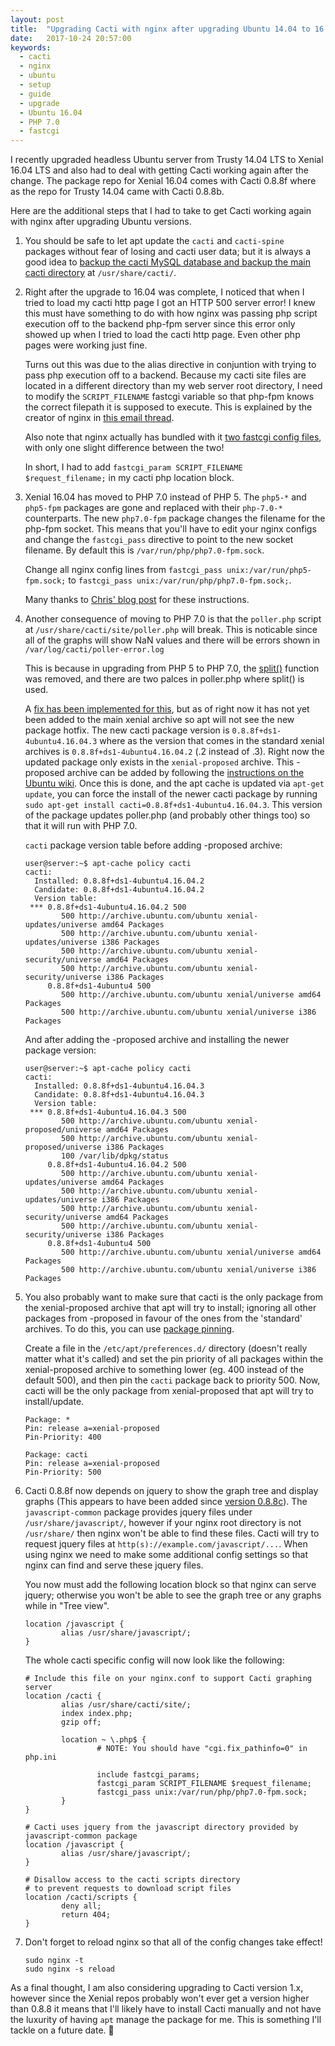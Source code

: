 ```yaml
---
layout: post
title:  "Upgrading Cacti with nginx after upgrading Ubuntu 14.04 to 16.04"
date:   2017-10-24 20:57:00
keywords:
  - cacti
  - nginx
  - ubuntu
  - setup
  - guide
  - upgrade
  - Ubuntu 16.04
  - PHP 7.0
  - fastcgi
---
```


I recently upgraded headless Ubuntu server from Trusty 14.04 LTS to Xenial 16.04 LTS and also had to deal with getting Cacti working again after the change. The package repo for Xenial 16.04 comes with Cacti 0.8.8f where as the repo for Trusty 14.04 came with Cacti 0.8.8b.

Here are the additional steps that I had to take to get Cacti working again with nginx after upgrading Ubuntu versions.

1. You should be safe to let apt update the `cacti` and `cacti-spine` packages without fear of losing and cacti user data; but it is always a good idea to [backup the cacti MySQL database and backup the main cacti directory][cacti-backup] at `/usr/share/cacti/`.

1. Right after the upgrade to 16.04 was complete, I noticed that when I tried to load my cacti http page I got an HTTP 500 server error!
   I knew this must have something to do with how nginx was passing php script execution off to the backend php-fpm server since this error only showed up when I tried to load the cacti http page.
   Even other php pages were working just fine.

   Turns out this was due to the alias directive in conjuntion with trying to pass php execution off to a backend.
   Because my cacti site files are located in a different directory than my web server root directory, I need to modify the `SCRIPT_FILENAME` fastcgi variable so that php-fpm knows the correct filepath it is supposed to execute.
   This is explained by the creator of nginx in [this email thread][nginx-fastcgi-alias].

   Also note that nginx actually has bundled with it [two fastcgi config files][nginx-fastcgi-history], with only one slight difference between the two!

   In short, I had to add `fastcgi_param SCRIPT_FILENAME $request_filename;` in my cacti php location block.

1. Xenial 16.04 has moved to PHP 7.0 instead of PHP 5.
   The `php5-*` and `php5-fpm` packages are gone and replaced with their `php-7.0-*` counterparts. The new `php7.0-fpm` package changes the filename for the php-fpm socket.
   This means that you'll have to edit your nginx configs and change the `fastcgi_pass` directive to point to the new socket filename. By default this is `/var/run/php/php7.0-fpm.sock`.

   Change all nginx config lines from `fastcgi_pass unix:/var/run/php5-fpm.sock;` to `fastcgi_pass unix:/var/run/php/php7.0-fpm.sock;`.

   Many thanks to [Chris' blog post][nginx-php] for these instructions.

1. Another consequence of moving to PHP 7.0 is that the `poller.php` script at `/usr/share/cacti/site/poller.php` will break.
   This is noticable since all of the graphs will show NaN values and there will be errors shown in `/var/log/cacti/poller-error.log`

   This is because in upgrading from PHP 5 to PHP 7.0, the [split()][php-split] function was removed, and there are two palces in poller.php where split() is used.

   A [fix has been implemented for this][cacti-bugfix], but as of right now it has not yet been added to the main xenial archive so apt will not see the new package hotfix.
   The new cacti package version is `0.8.8f+ds1-4ubuntu4.16.04.3` where as the version that comes in the standard xenial archives is `0.8.8f+ds1-4ubuntu4.16.04.2` (.2 instead of .3).
   Right now the updated package only exists in the `xenial-proposed` archive.
   This -proposed archive can be added by following the [instructions on the Ubuntu wiki][ubuntu-proposed].
   Once this is done, and the apt cache is updated via `apt-get update`, you can force the install of the newer cacti package by running `sudo apt-get install cacti=0.8.8f+ds1-4ubuntu4.16.04.3`.
   This version of the package updates poller.php (and probably other things too) so that it will run with PHP 7.0.

   `cacti` package version table before adding -proposed archive:

   ```
   user@server:~$ apt-cache policy cacti
   cacti:
     Installed: 0.8.8f+ds1-4ubuntu4.16.04.2
     Candidate: 0.8.8f+ds1-4ubuntu4.16.04.2
     Version table:
    *** 0.8.8f+ds1-4ubuntu4.16.04.2 500
           500 http://archive.ubuntu.com/ubuntu xenial-updates/universe amd64 Packages
           500 http://archive.ubuntu.com/ubuntu xenial-updates/universe i386 Packages
           500 http://archive.ubuntu.com/ubuntu xenial-security/universe amd64 Packages
           500 http://archive.ubuntu.com/ubuntu xenial-security/universe i386 Packages
        0.8.8f+ds1-4ubuntu4 500
           500 http://archive.ubuntu.com/ubuntu xenial/universe amd64 Packages
           500 http://archive.ubuntu.com/ubuntu xenial/universe i386 Packages
   ```

   And after adding the -proposed archive and installing the newer package version:

   ```
   user@server:~$ apt-cache policy cacti
   cacti:
     Installed: 0.8.8f+ds1-4ubuntu4.16.04.3
     Candidate: 0.8.8f+ds1-4ubuntu4.16.04.3
     Version table:
    *** 0.8.8f+ds1-4ubuntu4.16.04.3 500
           500 http://archive.ubuntu.com/ubuntu xenial-proposed/universe amd64 Packages
           500 http://archive.ubuntu.com/ubuntu xenial-proposed/universe i386 Packages
           100 /var/lib/dpkg/status
        0.8.8f+ds1-4ubuntu4.16.04.2 500
           500 http://archive.ubuntu.com/ubuntu xenial-updates/universe amd64 Packages
           500 http://archive.ubuntu.com/ubuntu xenial-updates/universe i386 Packages
           500 http://archive.ubuntu.com/ubuntu xenial-security/universe amd64 Packages
           500 http://archive.ubuntu.com/ubuntu xenial-security/universe i386 Packages
        0.8.8f+ds1-4ubuntu4 500
           500 http://archive.ubuntu.com/ubuntu xenial/universe amd64 Packages
           500 http://archive.ubuntu.com/ubuntu xenial/universe i386 Packages
   ```

1. You also probably want to make sure that cacti is the only package from the xenial-proposed archive that apt will try to install; ignoring all other packages from -proposed in favour of the ones from the 'standard' archives.
   To do this, you can use [package pinning][package-pinning].

   Create a file in the `/etc/apt/preferences.d/` directory (doesn't really matter what it's called) and set the pin priority of all packages within the xenial-proposed archive to something lower (eg. 400 instead of the default 500), and then pin the `cacti` package back to priority 500. Now, cacti will be the only package from xenial-proposed that apt will try to install/update.

   ```
   Package: *
   Pin: release a=xenial-proposed
   Pin-Priority: 400
   
   Package: cacti
   Pin: release a=xenial-proposed
   Pin-Priority: 500
   ```

1. Cacti 0.8.8f now depends on jquery to show the graph tree and display graphs (This appears to have been added since [version 0.8.8c][cacti-changelog]).
   The `javascript-common` package provides jquery files under `/usr/share/javascript/`, however if your nginx root directory is not `/usr/share/` then nginx won't be able to find these files.
   Cacti will try to request jquery files at `http(s)://example.com/javascript/...`.
   When using nginx we need to make some additional config settings so that nginx can find and serve these jquery files.

   You now must add the following location block so that nginx can serve jquery; otherwise you won't be able to see the graph tree or any graphs while in "Tree view".

   ```nginx
   location /javascript {
           alias /usr/share/javascript/;
   }
   ```

   The whole cacti specific config will now look like the following:

   ```nginx
   # Include this file on your nginx.conf to support Cacti graphing server
   location /cacti {
           alias /usr/share/cacti/site/;
           index index.php;
           gzip off;
   
           location ~ \.php$ {
                   # NOTE: You should have "cgi.fix_pathinfo=0" in php.ini
   
                   include fastcgi_params;
                   fastcgi_param SCRIPT_FILENAME $request_filename;
                   fastcgi_pass unix:/var/run/php/php7.0-fpm.sock;
           }
   }
   
   # Cacti uses jquery from the javascript directory provided by javascript-common package
   location /javascript {
           alias /usr/share/javascript/;
   }
   
   # Disallow access to the cacti scripts directory
   # to prevent requests to download script files
   location /cacti/scripts {
           deny all;
           return 404;
   }
   ```

1. Don't forget to reload nginx so that all of the config changes take effect!

   ```
   sudo nginx -t
   sudo nginx -s reload
   ```

As a final thought, I am also considering upgrading to Cacti version 1.x, however since the Xenial repos probably won't ever get a version higher than 0.8.8 it means that I'll likely have to install Cacti manually and not have the luxurity of having `apt` manage the package for me.
This is something I'll tackle on a future date. :grimacing:

[cacti-backup]: https://www.cacti.net/downloads/docs/html/upgrade.html
[nginx-fastcgi-history]: https://blog.martinfjordvald.com/2013/04/nginx-config-history-fastcgi_params-versus-fastcgi-conf/
[nginx-fastcgi-alias]: https://forum.nginx.org/read.php?2,3059,3060#msg-3060
[nginx-php]: https://heald.ca/upgrade-ubuntu-nginx-php5-14-04-trusty-16-04-xenial/
[php-split]: http://php.net/manual/en/function.split.php
[cacti-bugfix]: https://bugs.launchpad.net/ubuntu/+source/cacti/+bug/1662027
[ubuntu-proposed]: https://wiki.ubuntu.com/Testing/EnableProposed
[package-pinning]: https://help.ubuntu.com/community/PinningHowto
[cacti-changelog]: https://www.cacti.net/changelog.php
